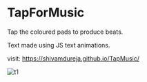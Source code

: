 # TapForMusic
Tap the coloured pads to produce beats.

Text made using JS text animations.

 visit: https://shivamdureja.github.io/TapMusic/
 
 ![t1](https://user-images.githubusercontent.com/74757115/138549445-9ea71e87-6d0d-4ed4-bbf3-6f96edbe34a9.png)


